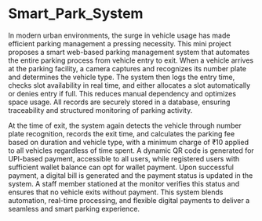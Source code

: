 

# Smart_Park_System



In modern urban environments, the surge in vehicle usage has made efficient parking management a pressing necessity. This mini project proposes a smart web-based parking management system that automates the entire parking process from vehicle entry to exit. When a vehicle arrives at the parking facility, a camera captures and recognizes its number plate and determines the vehicle type. The system then logs the entry time, checks slot availability in real time, and either allocates a slot automatically or denies entry if full. This reduces manual dependency and optimizes space usage. All records are securely stored in a database, ensuring traceability and structured monitoring of parking activity.

At the time of exit, the system again detects the vehicle through number plate recognition, records the exit time, and calculates the parking fee based on duration and vehicle type, with a minimum charge of ₹10 applied to all vehicles regardless of time spent. A dynamic QR code is generated for UPI-based payment, accessible to all users, while registered users with sufficient wallet balance can opt for wallet payment. Upon successful payment, a digital bill is generated and the payment status is updated in the system. A staff member stationed at the monitor verifies this status and ensures that no vehicle exits without payment. This system blends automation, real-time processing, and flexible digital payments to deliver a seamless and smart parking experience.


